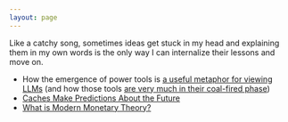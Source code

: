 ```yaml
---
layout: page
---
```


Like a catchy song, sometimes ideas get stuck in my head and explaining them in my own words is the only way I can internalize their lessons and move on.

* How the emergence of power tools is [a useful metaphor for viewing  LLMs](/post/2024/the-power-tool-era-of-software/) (and how those tools [are very much in their coal-fired phase](/post/2024/on-steam-power/))
* [Caches Make Predictions About the Future](/post/2023/caches-make-predictions-about-the-future/)
* [What is Modern Monetary Theory?](/post/2022/what-is-mmt/)
